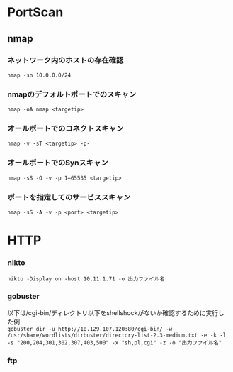 # PortScan

## nmap
### ネットワーク内のホストの存在確認
`nmap -sn 10.0.0.0/24`

### nmapのデフォルトポートでのスキャン
`nmap -oA nmap <targetip>`

### オールポートでのコネクトスキャン
`nmap -v -sT <targetip> -p- `

### オールポートでのSynスキャン
`nmap -sS -O -v -p 1–65535 <targetip>`

### ポートを指定してのサービススキャン
`nmap -sS -A -v -p <port> <targetip>`

# HTTP
### nikto  
`nikto -Display on -host 10.11.1.71 -o 出力ファイル名`

### gobuster
以下は/cgi-bin/ディレクトリ以下をshellshockがないか確認するために実行した例  
`gobuster dir -u http://10.129.107.120:80/cgi-bin/ -w /usr/share/wordlists/dirbuster/directory-list-2.3-medium.txt -e -k -l -s "200,204,301,302,307,403,500" -x "sh,pl,cgi" -z -o "出力ファイル名"`

### ftp
